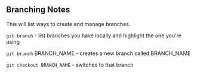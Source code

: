 ## Branching Notes

This will list ways to create and manage branches.

`git branch` - list branches you have locally and highlight the one you're using

`git branch` BRANCH_NAME - creates a new branch called BRANCH_NAME

`git checkout BRANCH_NAME` - switches to that branch

